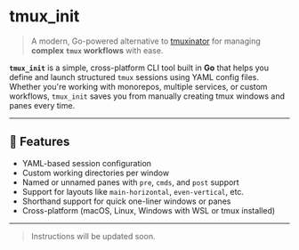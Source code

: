 # tmux_init

> A modern, Go-powered alternative to [tmuxinator](https://github.com/tmuxinator/tmuxinator) for managing **complex `tmux` workflows** with ease.

**`tmux_init`** is a simple, cross-platform CLI tool built in **Go** that helps you define and launch structured `tmux` sessions using YAML config files. Whether you're working with monorepos, multiple services, or custom workflows, `tmux_init` saves you from manually creating tmux windows and panes every time.

---

## 🚀 Features

- YAML-based session configuration
- Custom working directories per window
- Named or unnamed panes with `pre`, `cmds`, and `post` support
- Support for layouts like `main-horizontal`, `even-vertical`, etc.
- Shorthand support for quick one-liner windows or panes
- Cross-platform (macOS, Linux, Windows with WSL or tmux installed)

---

> Instructions will be updated soon.
<!-- ## 📦 Installation

> tmux installed. -->
